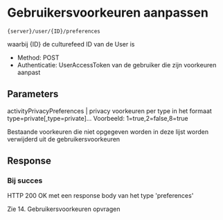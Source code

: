 ---
---

# Gebruikersvoorkeuren aanpassen

	{server}/user/{ID}/preferences

waarbij {ID} de culturefeed ID van de User is

* Method: POST
* Authenticatie: UserAccessToken van de gebruiker die zijn voorkeuren aanpast

## Parameters

activityPrivacyPreferences | privacy voorkeuren per type in het formaat type=private[,type=private]... Voorbeeld: 1=true,2=false,8=true

Bestaande voorkeuren die niet opgegeven worden in deze lijst worden verwijderd uit de gebruikersvoorkeuren

## Response

### Bij succes

HTTP 200 OK met een response body van het type 'preferences'

Zie 14. Gebruikersvoorkeuren opvragen
